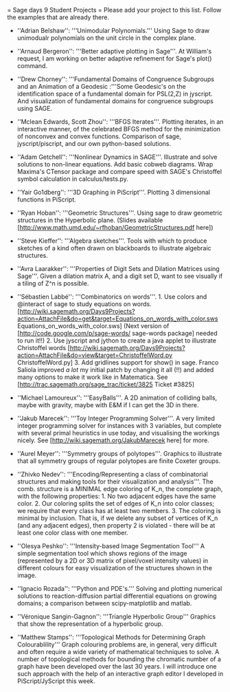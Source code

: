 = Sage days 9 Student Projects =
Please add your project to this list. Follow the examples that are already there.

 * ''Adrian Belshaw'': '''Unimodular Polynomials.''' Using Sage to draw unimodualr polynomials on the unit circle in the complex plane.

 * ''Arnaud Bergeron'': '''Better adaptive plotting in Sage'''.  At William's request, I am working on better adaptive refinement for Sage's plot() command.

 * ''Drew Chorney'': '''Fundamental Domains of Congruence Subgroups and an Animation of a Geodesic :'''Some Geodesic's on the identification space of a fundamental domain for PSL(2,Z) in jyscript. And visualization of fundamental domains for congruence subgroups using SAGE.  

 * ''Mclean Edwards, Scott Zhou'': '''BFGS Iterates'''.  Plotting iterates, in an interactive manner, of the celebrated BFGS method for the minimization of nonconvex and convex functions.  Comparison of sage, jyscript/piscript, and our own python-based solutions.

 * ''Adam Getchell'': '''Nonlinear Dynamics in SAGE'''. Illustrate and solve solutions to non-linear equations. Add basic cobweb diagrams. Wrap Maxima's CTensor package and compare speed with SAGE's Christoffel symbol calculation in calculus/tests.py.  

 * ''Yair Go1dberg'': '''3D Graphing in PiScript'''. Plotting 3 dimensional functions in PiScript.

 * ''Ryan Hoban'': '''Geometric Structures'''. Using sage to draw geometric structures in the Hyperbolic plane. (Slides available [http://www.math.umd.edu/~rfhoban/GeometricStructures.pdf here])

 * ''Steve Kieffer'': '''Algebra sketches'''. Tools with which to produce sketches of a kind often drawn on blackboards to illustrate algebraic structures.

 * ''Avra Laarakker'': '''Properties of Digit Sets and Dilation Matrices using Sage'''. Given a dilation matrix A, and a digit set D, want to see visually if a tiling of Z^n is possible. 

 * ''Sébastien Labbé'': '''Combinatorics on words'''.
        1. Use colors and @interact of sage to study equations on words.
           [http://wiki.sagemath.org/Days9Projects?action=AttachFile&do=get&target=Equations_on_words_with_color.sws Equations_on_words_with_color.sws] (Next version of [http://code.google.com/p/sage-words/ sage-words package] needed to run it!!)
        2. Use jyscript and jython to create a java applet to illustrate Christoffel words
           [http://wiki.sagemath.org/Days9Projects?action=AttachFile&do=view&target=ChristoffelWord.py ChristoffelWord.py]
        3. Add gridlines support for show() in sage. Franco Saliola improved *a lot* my initial patch by changing it all (!!) and added many options to make it work like in Matematica. See [http://trac.sagemath.org/sage_trac/ticket/3825 Ticket #3825]

 * ''Michael Lamoureux'': '''EasyBalls'''. A 2D animation of colliding balls, maybe with gravity, maybe with E&M if I can get the 3D in there.

 * ''Jakub Marecek'': '''Toy Integer Programming Solver'''.  A very limited integer programming solver for instances with 3 variables, but complete with several primal heuristics in use today, and visualising the workings nicely. See [http://wiki.sagemath.org/JakubMarecek here] for more.

 * ''Aurel Meyer'': '''Symmetry groups of polytopes'''.  Graphics to illustrate that all symmetry groups of regular polytopes are finite Coxeter groups.

 * ''Zhivko Nedev'': '''Encoding/Representing a class of combinatorial structures and making tools for their visualization and analysis'''. The comb. structure is a MINIMAL edge coloring of K_n, the complete graph, with the following properties:
        1. No two adjacent edges have the same color.
        2. Our coloring splits the set of edges of K_n into color classes; we require that every class has at least two members. 
        3. The coloring is minimal by inclusion. That is, if we delete any subset of vertices  of K_n (and any adjacent edges), then property 2 is violated - there will be at least one color class with one member. 

 * ''Olesya Peshko'': '''Intensity-based Image Segmentation Tool''' A simple segmentation tool which shows regions of the image (represented by a 2D or 3D matrix of pixel/voxel intensity values) in different colours for easy visualization of the structures shown in the image. 

 * ''Ignacio Rozada'': '''Python and PDE's.''' Solving and plotting numerical solutions to reaction-diffusion partial differential equations on growing domains; a comparison between scipy-matplotlib and matlab.

 * ''Véronique Sangin-Gagnon'': '''Triangle Hyperbolic Group''' Graphics that show the representation of a hyperbolic group. 

 * ''Matthew Stamps'': '''Topological Methods for Determining Graph Colourablility''' Graph colouring problems are, in general, very difficult and often require a wide variety of mathematical techniques to solve.  A number of topological methods for bounding the chromatic number of a graph have been developed over the last 30 years.  I will introduce one such approach with the help of an interactive graph editor I developed in PiScript/JyScript this week.
